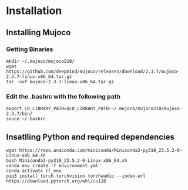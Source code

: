 # Installation 

## Installing Mujoco

### Getting Binaries
```
mkdir ~/.mujoco/mujoco210/
wget https://github.com/deepmind/mujoco/releases/download/2.3.7/mujoco-2.3.7-linux-x86_64.tar.gz
tar -xvf mujoco-2.3.7-linux-x86_64.tar.gz
```

### Edit the .bashrc with the following path
```
export LD_LIBRARY_PATH=$LD_LIBRARY_PATH:~/.mujoco/mujoco210/mujoco-2.3.7/bin/
souce ~/.bashrc
```

## Insatlling Python and required dependencies
```
wget https://repo.anaconda.com/miniconda/Miniconda3-py310_23.5.2-0-Linux-x86_64.sh
bash Miniconda3-py310_23.5.2-0-Linux-x86_64.sh
conda env create -f environment.yml
conda activate rl_env
pip3 install torch torchvision torchaudio --index-url https://download.pytorch.org/whl/cu118
```

